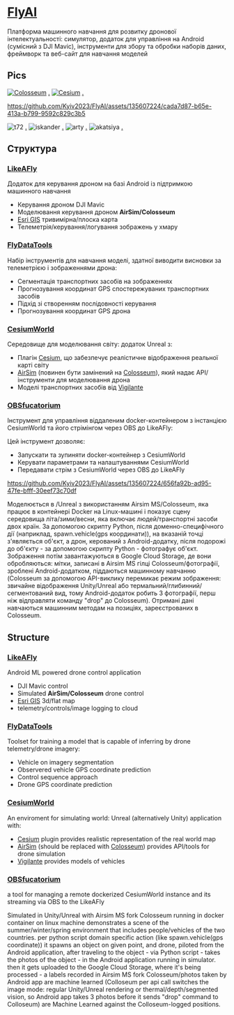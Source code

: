 # [FlyAI](https://kyiv2023.github.io/FlyAI/)
Платформа машинного навчання для розвитку дронової інтелектуальності: симулятор, додаток для управління на Android (сумісний з DJI Mavic), інструменти для збору та обробки наборів даних, фреймворк та веб-сайт для навчання моделей

## Pics



[![Colosseum](http://img.youtube.com/vi/-WfTr1-OBGQ/0.jpg)](http://www.youtube.com/watch?v=-WfTr1-OBGQ "Colosseum") [.](https://microsoft.github.io/AirSim/)
[![Cesium](http://img.youtube.com/vi/TbHCvAo-aGg/0.jpg)](http://www.youtube.com/watch?v=TbHCvAo-aGg "Cesium") [.](https://cesium.com/platform/cesium-for-unreal/)

https://github.com/Kyiv2023/FlyAI/assets/135607224/cada7d87-b65e-413a-b799-9592c829c3b5

![t72](https://cdn1.epicgames.com/ue/product/Screenshot/T72bGalleryA011920x1080-1920x1080-3e39ea4ebfe655e334b482fbb0bd173b.png?resize=1&w=400) [.](https://www.unrealengine.com/marketplace/en-US/product/tank-t72b-east)
![iskander](https://cdn1.epicgames.com/ue/product/Screenshot/SRMBISKANDERGalleryA011920x1080-1920x1080-105f4aecb7ee1f1203a9f822403fdb1c.png?resize=1&w=400) [.](https://www.unrealengine.com/marketplace/en-US/product/srmb-iskander-east)
![arty](https://cdn1.epicgames.com/ue/product/Screenshot/D30A01Gallery1920x1080-1920x1080-4b7f91881a6b86bc71fb95408f80285f.png?resize=1&w=400) [.](https://www.unrealengine.com/marketplace/en-US/product/artillery-d-30-122mm-east)
![akatsiya](https://cdn1.epicgames.com/ue/product/Screenshot/AkatsiyaGallery01a1920x1080-1920x1080-7afc49b356f9a598eb8fb658b5316dfb.png?resize=1&w=400)  [.](https://www.unrealengine.com/marketplace/en-US/product/m-1973-152-mm-gun-akatsiya-spa-russia)


## Структура

### [LikeAFly](https://github.com/Kyiv2023/FlyAI/tree/main/LikeAFly)

Додаток для керування дроном на базі Android із підтримкою машинного навчання

 - Керування дроном DJI Mavic
 - Моделювання керування дроном **AirSim/Colosseum**
 - [Esri GIS](https://www.esri.com/) тривимірна/плоска карта
 - Телеметрія/керування/логування зображень у хмару

### [FlyDataTools](https://github.com/Kyiv2023/FlyAI/tree/main/FlyDataTools)

Набір інструментів для навчання моделі, здатної виводити висновки за телеметрією і зображеннями дрона:

 - Сегментація транспортних засобів на зображеннях
 - Прогнозування координат GPS спостережуваних транспортних засобів
 - Підхід зі створенням послідовності керування
 - Прогнозування координат GPS дрона


### [CesiumWorld](https://github.com/Kyiv2023/FlyAI/tree/main/CesiumWorld)

Середовище для моделювання світу: додаток Unreal з:
  - Плагін [Cesium](https://cesium.com/), що забезпечує реалістичне відображення реальної карті світу
  - [AirSim](https://microsoft.github.io/AirSim/) (повинен бути замінений на [Colosseum](https://github.com/CodexLabsLLC/Colosseum)), який надає API/інструменти для моделювання дрона
  - Моделі транспортних засобів від [Vigilante](https://www.unrealengine.com/marketplace/en-US/profile/Vigilante)

### [OBSfucatorium](https://github.com/Kyiv2023/FlyAI/tree/main/OBSfucatorium)

Інструмент для управління віддаленим docker-контейнером з інстанцією CesiumWorld та його стрімінгом через OBS до LikeAFly:

Цей інструмент дозволяє:

- Запускати та зупиняти docker-контейнер з CesiumWorld
- Керувати параметрами та налаштуваннями CesiumWorld
- Передавати стрім з CesiumWorld через OBS до LikeAFly



https://github.com/Kyiv2023/FlyAI/assets/135607224/656fa92b-ad95-47fe-bfff-30eef73c70df

Моделюється в /Unreal з використанням Airsim MS/Colosseum, яка працює в контейнері Docker на Linux-машині і показує сцену середовища літа/зими/весни, яка включає людей/транспортні засоби двох країн. За допомогою скрипту Python, після доменно-специфічного дії (наприклад, spawn.vehicle(gps координати)), на вказаній точці з'являється об'єкт, а дрон, керований з Android-додатку, після подорожі до об'єкту - за допомогою скрипту Python - фотографує об'єкт. Зображення потім завантажуються в Google Cloud Storage, де вони обробляються: мітки, записані в Airsim MS гілці Colosseum/фотографії, зроблені Android-додатком, піддаються машинному навчанню (Colosseum за допомогою API-виклику перемикає режим зображення: звичайне відображення Unity/Unreal або термальний/глибинний/сегментований вид, тому Android-додаток робить 3 фотографії, перш ніж відправляти команду "drop" до Colosseum). Отримані дані навчаються машинним методам на позиціях, зареєстрованих в Colosseum.






## Structure

### [LikeAFly](https://github.com/Kyiv2023/FlyAI/tree/main/LikeAFly)

Android ML powered drone control application

 - DJI Mavic control
 - Simulated **AirSim/Colosseum** drone control
 - [Esri GIS](https://www.esri.com/) 3d/flat map
 - telemetry/controls/image logging to cloud

### [FlyDataTools](https://github.com/Kyiv2023/FlyAI/tree/main/FlyDataTools)

Toolset for training a model that is capable of inferring by drone telemetry/drone imagery:

 - Vehicle on imagery segmentation
 - Observered vehicle GPS coordinate prediction
 - Control sequence approach
 - Drone GPS coordinate prediction


### [CesiumWorld](https://github.com/Kyiv2023/FlyAI/tree/main/CesiumWorld)

An enviroment for simulating world: Unreal (alternatively Unity) application with:
  - [Cesium](https://cesium.com/) plugin provides realistic representation of the real world map
  - [AirSim](https://microsoft.github.io/AirSim/) (should be replaced with [Colosseum](https://github.com/CodexLabsLLC/Colosseum)) provides API/tools for drone simulation
  - [Vigilante](https://www.unrealengine.com/marketplace/en-US/profile/Vigilante) provides models of vehicles

### [OBSfucatorium](https://github.com/Kyiv2023/FlyAI/tree/main/OBSfucatorium)

a tool for managing a remote dockerized CesiumWorld instance and its streaming via OBS to the LikeAFly


Simulated in Unity/Unreal with Airsim MS fork Colosseum running in docker container on linux machine demonstrates a scene of the summer/winter/spring environment that includes people/vehicles of the two countries. per python script domain specific action (like spawn.vehicle(gps coordinate)) it spawns an object on given point, and drone, piloted from the Android application, after traveling to the object - via Python script - takes the photos of the object - in the Android application running in simulator. then it gets uploaded to the Google Cloud Storage, where it's being processed - a labels recorded in Airsim MS fork Colosseum/photos taken by Android app are machine learned (Colloseum per api call switches the image mode: regular Unity/Unreal rendering or thermal/depth/segmented vision, so Android app takes 3 photos before it sends "drop" command to Colloseum) are Machine Learned against the Colloseum-logged positions.
